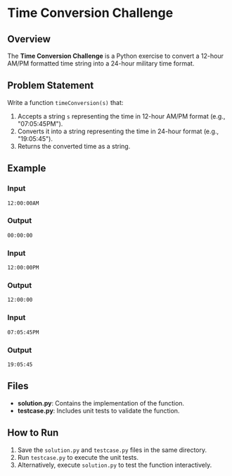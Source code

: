 # Time Conversion Challenge

## Overview
The **Time Conversion Challenge** is a Python exercise to convert a 12-hour AM/PM formatted time string into a 24-hour military time format.

## Problem Statement
Write a function `timeConversion(s)` that:
1. Accepts a string `s` representing the time in 12-hour AM/PM format (e.g., "07:05:45PM").
2. Converts it into a string representing the time in 24-hour format (e.g., "19:05:45").
3. Returns the converted time as a string.

## Example
### Input
`12:00:00AM`
### Output
`00:00:00`

### Input
`12:00:00PM`
### Output
`12:00:00`

### Input
`07:05:45PM`
### Output
`19:05:45`

## Files
- **solution.py**: Contains the implementation of the function.
- **testcase.py**: Includes unit tests to validate the function.

## How to Run
1. Save the `solution.py` and `testcase.py` files in the same directory.
2. Run `testcase.py` to execute the unit tests.
3. Alternatively, execute `solution.py` to test the function interactively.
